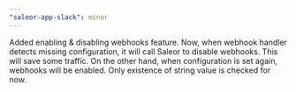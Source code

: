 ```yaml
---
"saleor-app-slack": minor
---
```


Added enabling & disabling webhooks feature. Now, when webhook handler detects missing configuration, it will call Saleor to disable webhooks. This will save some traffic. On the other hand, when configuration is set again, webhooks will be enabled. Only existence of string value is checked for now.
